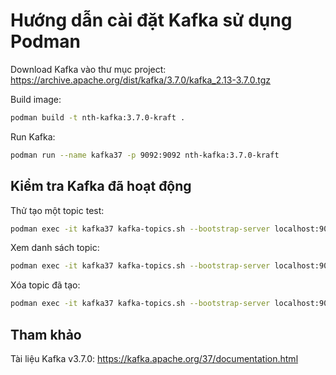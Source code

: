 # Hướng dẫn cài đặt Kafka sử dụng Podman

Download Kafka vào thư mục project: https://archive.apache.org/dist/kafka/3.7.0/kafka_2.13-3.7.0.tgz

Build image:

```bash
podman build -t nth-kafka:3.7.0-kraft .
```

Run Kafka:

```bash
podman run --name kafka37 -p 9092:9092 nth-kafka:3.7.0-kraft
```

## Kiểm tra Kafka đã hoạt động

Thử tạo một topic test:

```bash
podman exec -it kafka37 kafka-topics.sh --bootstrap-server localhost:9092 --create --topic test --partitions 1 --replication-factor 1
```

Xem danh sách topic:

```bash
podman exec -it kafka37 kafka-topics.sh --bootstrap-server localhost:9092 --list
```

Xóa topic đã tạo:

```bash
podman exec -it kafka37 kafka-topics.sh --bootstrap-server localhost:9092 --delete --topic test
```

## Tham khảo

Tài liệu Kafka v3.7.0: https://kafka.apache.org/37/documentation.html
